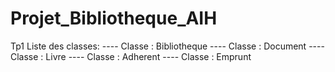 # Projet_Bibliotheque_AIH
Tp1
Liste des classes:
---- Classe : Bibliotheque
---- Classe : Document
---- Classe : Livre
---- Classe : Adherent
---- Classe : Emprunt




